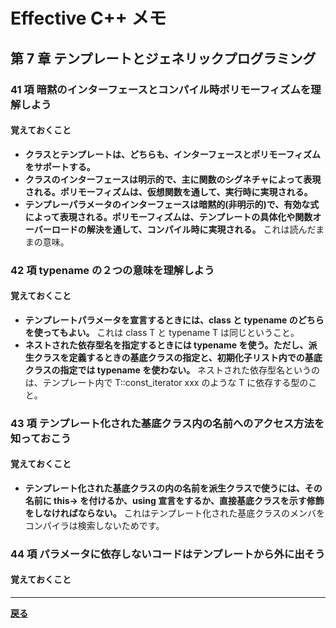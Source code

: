 # Effective C++ メモ

## 第 7 章 テンプレートとジェネリックプログラミング

### 41 項 暗黙のインターフェースとコンパイル時ポリモーフィズムを理解しよう

#### 覚えておくこと

* **クラスとテンプレートは、どちらも、インターフェースとポリモーフィズムをサポートする。**
* **クラスのインターフェースは明示的で、主に関数のシグネチャによって表現される。ポリモーフィズムは、仮想関数を通して、実行時に実現される。**
* **テンプレーパラメータのインターフェースは暗黙的(非明示的)で、有効な式によって表現される。ポリモーフィズムは、テンプレートの具体化や関数オーバーロードの解決を通して、コンパイル時に実現される。**
  これは読んだままの意味。

### 42 項 typename の２つの意味を理解しよう

#### 覚えておくこと

* **テンプレートパラメータを宣言するときには、class と typename のどちらを使ってもよい。**
  これは class T と typename T は同じということ。
* **ネストされた依存型名を指定するときには typename を使う。ただし、派生クラスを定義するときの基底クラスの指定と、初期化子リスト内での基底クラスの指定では typename を使わない。**
  ネストされた依存型名というのは、テンプレート内で T::const_iterator xxx のような T に依存する型のこと。

### 43 項 テンプレート化された基底クラス内の名前へのアクセス方法を知っておこう

#### 覚えておくこと

* **テンプレート化された基底クラスの内の名前を派生クラスで使うには、その名前に this-\> を付けるか、using 宣言をするか、直接基底クラスを示す修飾をしなければならない。**
  これはテンプレート化された基底クラスのメンバをコンパイラは検索しないためです。

### 44 項 パラメータに依存しないコードはテンプレートから外に出そう

#### 覚えておくこと

***

**[戻る](./index.md)**

